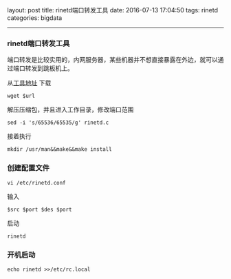 layout: post
title: rinetd端口转发工具
date: 2016-07-13 17:04:50
tags: rinetd
categories: bigdata

---

### rinetd端口转发工具

端口转发是比较实用的，内网服务器，某些机器并不想直接暴露在外边，就可以通过端口转发到跳板机上。

<!--more-->

从[工具地址](https://www.boutell.com/rinetd/) 下载

`wget $url`

解压压缩包，并且进入工作目录，修改端口范围

`sed -i 's/65536/65535/g' rinetd.c`

接着执行

`mkdir /usr/man&&make&&make install`

### 创建配置文件

`vi /etc/rinetd.conf`

输入

`$src $port $des $port`

启动

`rinetd`

### 开机启动

`echo rinetd >>/etc/rc.local`

